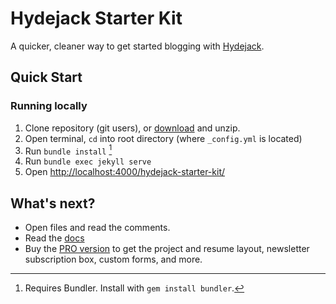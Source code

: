 # Hydejack Starter Kit

A quicker, cleaner way to get started blogging with [Hydejack](https://hydejack.com/).

## Quick Start

### Running locally

1. Clone repository (git users), or [download] and unzip.
2. Open terminal, `cd` into root directory (where `_config.yml` is located)
3. Run `bundle install` [^1]
4. Run `bundle exec jekyll serve`
5. Open <http://localhost:4000/hydejack-starter-kit/>

## What's next?

- Open files and read the comments.
- Read the [docs](https://hydejack.com/docs/)
- Buy the [PRO version](https://hydejack.com/download/) to get the project and resume layout, newsletter subscription box, custom forms, and more.

[^1]: Requires Bundler. Install with `gem install bundler`.

[download]: https://github.com/hydecorp/hydejack-starter-kit/archive/master.zip
